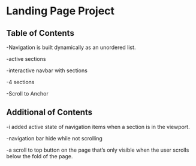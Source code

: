 # Landing Page Project

## Table of Contents
-Navigation is built dynamically as an unordered list.

-active sections

-interactive navbar with sections

-4 sections

-Scroll to Anchor

## Additional of Contents
-i added active state of navigation items when a section is in the viewport.

-navigation bar hide while not scrolling

-a scroll to top button on the page that’s only visible when the user scrolls below the fold of the page.
